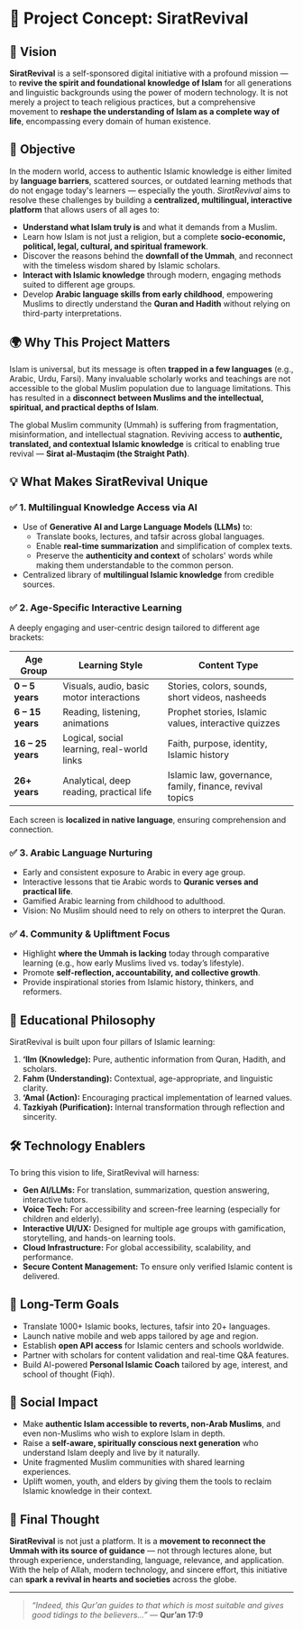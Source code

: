 # 📘 Project Concept: **SiratRevival**

## 🕌 Vision

**SiratRevival** is a self-sponsored digital initiative with a profound mission — to **revive the spirit and foundational knowledge of Islam** for all generations and linguistic backgrounds using the power of modern technology. It is not merely a project to teach religious practices, but a comprehensive movement to **reshape the understanding of Islam as a complete way of life**, encompassing every domain of human existence.

## 📌 Objective

In the modern world, access to authentic Islamic knowledge is either limited by **language barriers**, scattered sources, or outdated learning methods that do not engage today's learners — especially the youth. *SiratRevival* aims to resolve these challenges by building a **centralized, multilingual, interactive platform** that allows users of all ages to:

- **Understand what Islam truly is** and what it demands from a Muslim.
- Learn how Islam is not just a religion, but a complete **socio-economic, political, legal, cultural, and spiritual framework**.
- Discover the reasons behind the **downfall of the Ummah**, and reconnect with the timeless wisdom shared by Islamic scholars.
- **Interact with Islamic knowledge** through modern, engaging methods suited to different age groups.
- Develop **Arabic language skills from early childhood**, empowering Muslims to directly understand the **Quran and Hadith** without relying on third-party interpretations.

## 🌍 Why This Project Matters

Islam is universal, but its message is often **trapped in a few languages** (e.g., Arabic, Urdu, Farsi). Many invaluable scholarly works and teachings are not accessible to the global Muslim population due to language limitations. This has resulted in a **disconnect between Muslims and the intellectual, spiritual, and practical depths of Islam**.

The global Muslim community (Ummah) is suffering from fragmentation, misinformation, and intellectual stagnation. Reviving access to **authentic, translated, and contextual Islamic knowledge** is critical to enabling true revival — **Sirat al-Mustaqim (the Straight Path)**.

## 💡 What Makes SiratRevival Unique

### ✅ 1. Multilingual Knowledge Access via AI
- Use of **Generative AI and Large Language Models (LLMs)** to:
  - Translate books, lectures, and tafsir across global languages.
  - Enable **real-time summarization** and simplification of complex texts.
  - Preserve the **authenticity and context** of scholars' words while making them understandable to the common person.
- Centralized library of **multilingual Islamic knowledge** from credible sources.

### ✅ 2. Age-Specific Interactive Learning
A deeply engaging and user-centric design tailored to different age brackets:

| Age Group         | Learning Style                              | Content Type                                    |
|------------------|---------------------------------------------|-------------------------------------------------|
| **0 – 5 years**   | Visuals, audio, basic motor interactions    | Stories, colors, sounds, short videos, nasheeds |
| **6 – 15 years**  | Reading, listening, animations              | Prophet stories, Islamic values, interactive quizzes |
| **16 – 25 years** | Logical, social learning, real-world links | Faith, purpose, identity, Islamic history       |
| **26+ years**     | Analytical, deep reading, practical life    | Islamic law, governance, family, finance, revival topics |

Each screen is **localized in native language**, ensuring comprehension and connection.

### ✅ 3. Arabic Language Nurturing
- Early and consistent exposure to Arabic in every age group.
- Interactive lessons that tie Arabic words to **Quranic verses and practical life**.
- Gamified Arabic learning from childhood to adulthood.
- Vision: No Muslim should need to rely on others to interpret the Quran.

### ✅ 4. Community & Upliftment Focus
- Highlight **where the Ummah is lacking** today through comparative learning (e.g., how early Muslims lived vs. today’s lifestyle).
- Promote **self-reflection, accountability, and collective growth**.
- Provide inspirational stories from Islamic history, thinkers, and reformers.

## 🧠 Educational Philosophy

SiratRevival is built upon four pillars of Islamic learning:

1. **‘Ilm (Knowledge):** Pure, authentic information from Quran, Hadith, and scholars.
2. **Fahm (Understanding):** Contextual, age-appropriate, and linguistic clarity.
3. **‘Amal (Action):** Encouraging practical implementation of learned values.
4. **Tazkiyah (Purification):** Internal transformation through reflection and sincerity.

## 🛠️ Technology Enablers

To bring this vision to life, SiratRevival will harness:

- **Gen AI/LLMs:** For translation, summarization, question answering, interactive tutors.
- **Voice Tech:** For accessibility and screen-free learning (especially for children and elderly).
- **Interactive UI/UX:** Designed for multiple age groups with gamification, storytelling, and hands-on learning tools.
- **Cloud Infrastructure:** For global accessibility, scalability, and performance.
- **Secure Content Management:** To ensure only verified Islamic content is delivered.

## 🚀 Long-Term Goals

- Translate 1000+ Islamic books, lectures, tafsir into 20+ languages.
- Launch native mobile and web apps tailored by age and region.
- Establish **open API access** for Islamic centers and schools worldwide.
- Partner with scholars for content validation and real-time Q&A features.
- Build AI-powered **Personal Islamic Coach** tailored by age, interest, and school of thought (Fiqh).

## 🌱 Social Impact

- Make **authentic Islam accessible to reverts, non-Arab Muslims**, and even non-Muslims who wish to explore Islam in depth.
- Raise a **self-aware, spiritually conscious next generation** who understand Islam deeply and live by it naturally.
- Unite fragmented Muslim communities with shared learning experiences.
- Uplift women, youth, and elders by giving them the tools to reclaim Islamic knowledge in their context.

## 🤲 Final Thought

**SiratRevival** is not just a platform. It is a **movement to reconnect the Ummah with its source of guidance** — not through lectures alone, but through experience, understanding, language, relevance, and application. With the help of Allah, modern technology, and sincere effort, this initiative can **spark a revival in hearts and societies** across the globe.

---

> _“Indeed, this Qur'an guides to that which is most suitable and gives good tidings to the believers...”_ — **Qur’an 17:9**
